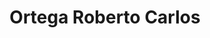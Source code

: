 ---
title: "Ortega Roberto Carlos"
url: /general-martin-miguel-de-guemes/ortega-roberto-carlos/
shop: comodidad
---
